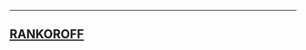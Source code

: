 ------------------------------
[RANKOROFF](https://vk.com/rankoroff)
------------------------------
